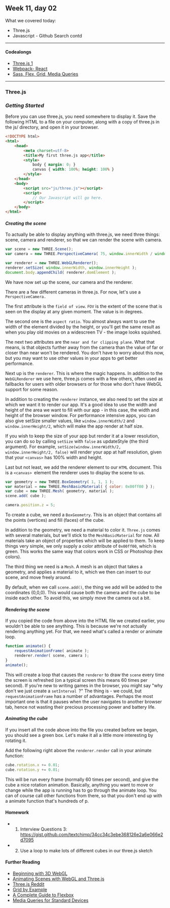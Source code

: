 ## Week 11, day 02

What we covered today:

  - Three.js
  - Javascript - Github Search contd

___

#### Codealongs

- [Three.js 1](https://github.com/textchimp/wdi-27/tree/master/week11/3d-graphics-threejs)
- [Webpack- React](https://github.com/textchimp/wdi-27/tree/master/week11/webpack-react-github-app)
- [Sass, Flex, Grid, Media Queries](https://github.com/GrantjHanrahan/css-demo)

___

### Three.js

### _Getting Started_

Before you can use three.js, you need somewhere to display it. Save the following HTML to a file on your computer, along with a copy of three.js in the js/ directory, and open it in your browser.

```html
<!DOCTYPE html>
<html>
	<head>
		<meta charset=utf-8>
		<title>My first three.js app</title>
		<style>
			body { margin: 0; }
			canvas { width: 100%; height: 100% }
		</style>
	</head>
	<body>
		<script src="js/three.js"></script>
		<script>
			// Our Javascript will go here.
		</script>
	</body>
</html>
```

#### _Creating the scene_

To actually be able to display anything with three.js, we need three things: scene, camera and renderer, so that we can render the scene with camera.

```javascript
var scene = new THREE.Scene();
var camera = new THREE.PerspectiveCamera( 75, window.innerWidth / window.innerHeight, 0.1, 1000 );

var renderer = new THREE.WebGLRenderer();
renderer.setSize( window.innerWidth, window.innerHeight );
document.body.appendChild( renderer.domElement );
```

We have now set up the scene, our camera and the renderer.

There are a few different cameras in three.js. For now, let's use a `PerspectiveCamera.`

The first attribute is the `field of view`. `FOV` is the extent of the scene that is seen on the display at any given moment. The value is in degrees.

The second one is the `aspect ratio`. You almost always want to use the width of the element divided by the height, or you'll get the same result as when you play old movies on a widescreen TV - the image looks squished.

The next two attributes are the `near and far clipping plane`. What that means, is that objects further away from the camera than the value of far or closer than near won't be rendered. You don't have to worry about this now, but you may want to use other values in your apps to get better performance.

Next up is the `renderer`. This is where the magic happens. In addition to the `WebGLRenderer` we use here, three.js comes with a few others, often used as fallbacks for users with older browsers or for those who don't have WebGL support for some reason.

In addition to creating the `renderer` instance, we also need to set the size at which we want it to render our app. It's a good idea to use the width and height of the area we want to fill with our app - in this case, the width and height of the browser window. For performance intensive apps, you can also give setSize smaller values, like `window.innerWidth/2` and `window.innerHeight/2`, which will make the app render at half size.

If you wish to keep the size of your app but render it at a lower resolution, you can do so by calling `setSize` with `false` as updateStyle (the third argument). For example, `setSize(window.innerWidth/2, window.innerHeight/2, false)` will render your app at half resolution, given that your `<canvas>` has 100% width and height.

Last but not least, we add the renderer element to our `HTML` document. This is a `<canvas> `element the renderer uses to display the scene to us.

```javascript
var geometry = new THREE.BoxGeometry( 1, 1, 1 );
var material = new THREE.MeshBasicMaterial( { color: 0x00ff00 } );
var cube = new THREE.Mesh( geometry, material );
scene.add( cube );

camera.position.z = 5;
```

To create a cube, we need a `BoxGeometry`. This is an object that contains all the points (vertices) and fill (faces) of the cube.

In addition to the geometry, we need a material to color it. `Three.js` comes with several materials, but we'll stick to the `MeshBasicMaterial` for now. All materials take an object of properties which will be applied to them. To keep things very simple, we only supply a color attribute of `0x00ff00`, which is green. This works the same way that colors work in CSS or Photoshop (hex colors).

The third thing we need is a `Mesh`. A mesh is an object that takes a geometry, and applies a material to it, which we then can insert to our scene, and move freely around.

By default, when we call `scene.add()`, the thing we add will be added to the coordinates (0,0,0). This would cause both the camera and the cube to be inside each other. To avoid this, we simply move the camera out a bit.

#### _Rendering the scene_

If you copied the code from above into the HTML file we created earlier, you wouldn't be able to see anything. This is because we're not actually rendering anything yet. For that, we need what's called a render or animate loop.

```javascript
function animate() {
	requestAnimationFrame( animate );
	renderer.render( scene, camera );
}
animate();
```

This will create a loop that causes the `renderer` to draw the `scene` every time the screen is refreshed (on a typical screen this means 60 times per second). If you're new to writing games in the browser, you might say "why don't we just create a `setInterval `?" The thing is - we could, but `requestAnimationFrame` has a number of advantages. Perhaps the most important one is that it pauses when the user navigates to another browser tab, hence not wasting their precious processing power and battery life.

#### _Animating the cube_

If you insert all the code above into the file you created before we began, you should see a green box. Let's make it all a little more interesting by rotating it.

Add the following right above the `renderer.render` call in your animate function:

```javascript
cube.rotation.x += 0.01;
cube.rotation.y += 0.01;
```

This will be run every frame (normally 60 times per second), and give the cube a nice rotation animation. Basically, anything you want to move or change while the app is running has to go through the animate loop. You can of course call other functions from there, so that you don't end up with a animate function that's hundreds of p.


#### Homework

- 1) Interview Questions 3: https://gist.github.com/textchimp/34cc34c3ebe368126e2a6e066e2d7095
- 2) Use a loop to make lots of different cubes in our three.js sketch

#### Further Reading

- [Beginning with 3D WebGL](https://codepen.io/rachsmith/post/beginning-with-3d-webgl-pt-1-the-scene)
- [Animating Scenes with WebGL and Three.js](https://www.august.com.au/blog/animating-scenes-with-webgl-three-js/)
- [Three.js Reddit](http://www.reddit.com/r/threejs/)
- [Grid by Example](https://gridbyexample.com/learn/)
- [A Complete Guide to Flexbox](https://css-tricks.com/snippets/css/a-guide-to-flexbox/)
- [Media Queries for Standard Devices](https://css-tricks.com/snippets/css/media-queries-for-standard-devices/)
